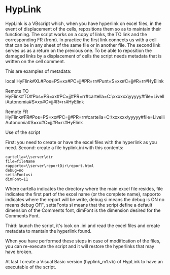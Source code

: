 # HypLink
HypLink is a VBscript which, when you have hyperlink on excel files, in the event of displacement of the cells, repositions them so as to maintain their functioning.
The script works on a copy of links, the TO link and the corresponding FR (from). In practice the first link connects us with a cell that can be in any sheet of the same file or in another file. The second link serves us as a return on the previous one.
To be able to reposition the damaged links by a displacement of cells the script needs metadata that is written on the cell comment.

This are examples of metadata:

  local
  HyFlink#XL#Pos=PS=xx#PC=jj#PR=rr#Punt=S=xx#C=jj#R=rr#HyElink
  
  Remote TO
  HyFlink#TO#Pos=PS=xx#PC=jj#PR=rr#cartella=C:\xxxxxx\yyyyy#file=LivelliAutonomia#S=xx#C=jj#R=rr#HyElink
  
  Remote FR
  HyFlink#FR#Pos=PS=xx#PC=jj#PR=rr#cartella=C:\xxxxxx\yyyyy#file=LivelliAutonomia#S=xx#C=jj#R=rr#HyElink
  
Use of the script

First: you need to create or have the excel files with the hyperlink as you need.
Second: create a file hyplink.ini with this contents:

	cartella=\\server\dir
	file=fileName
	rapporto=\\server\reportDir\report.html
	debug=no
	settaFont=si
	dimFont=11

Where
	cartella indicates the directory where the main excel file resides,
	file indicates the first part of the excel name (or the complete name),
	rapporto indicates where the report will be write,
	debug si means the debug is ON no means debug OFF,
	settaFonts si means that the script define a default dimension of the Comments font,
	dimFont is the dimension desired for the Comments Font.
	
Third: launch the script, it's look on .ini and read the excel files and create metadata to mantain the hyperlink found.

When you have performed these steps in case of modification of the files, you can re-execute the script and it will restore the hyperlinks that may have broken.

At last I create a Visual Basic version (hyplink_m1.vb) of HypLink to have an executable of the script.
